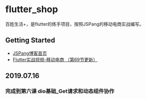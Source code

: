 # flutter_shop

百姓生活+，是flutter的练手项目，按照JSPang的移动电商实战编写。

## Getting Started

- [JSPang博客首页](https://www.jspang.com/)
- [Flutter实战视频-移动电商 （第69节更新）](https://jspang.com/posts/2019/03/01/flutter-shop.html)

## 2019.07.16
### 完成到第六课 dio基础_Get请求和动态组件协作
